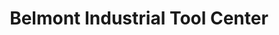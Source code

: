 ---
title: "Belmont Industrial Tool Center"
url: /mandaue-city/belmont-industrial-tool-center/
shop: hardware
---